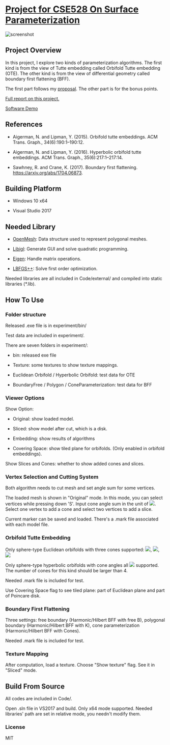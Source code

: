 # [Project for CSE528 On Surface Parameterization](https://github.com/xuan-li/GraphicsProject)

![screenshot](https://github.com/xuan-li/GraphicsProject/blob/master/images/gui.png)

## Project Overview

In this project, I explore two kinds of parameterization algorithms. The first kind is from the view of Tutte embedding called Orbifold Tutte embedding (OTE). The other kind is from the view of differential geometry called boundary first flattening (BFF).

The first part follows my [proposal](https://github.com/xuan-li/GraphicsProject/blob/master/Documents/Project-Proposal/Proposal.pdf). The other part is for the bonus points.

[Full report on this project.](https://github.com/xuan-li/GraphicsProject/blob/master/Documents/Final-Report/main.pdf)

[Software Demo](https://github.com/xuan-li/GraphicsProject/blob/master/SoftwareDemo.mp4)


## References

- Aigerman, N. and Lipman, Y. (2015). Orbifold tutte embeddings. ACM Trans. Graph., 34(6):190:1–190:12.

- Aigerman, N. and Lipman, Y. (2016). Hyperbolic orbifold tutte embeddings. ACM Trans. Graph., 35(6):217:1–217:14.

- Sawhney, R. and Crane, K. (2017). Boundary first flattening. https://arxiv.org/abs/1704.06873. 

## Building Platform 

* Windows 10 x64
  
* Visual Studio 2017 

## Needed Library

* [OpenMesh](https://www.openmesh.org): Data structure used to represent polygonal meshes.

* [Libigl](http://libigl.github.io/libigl/): Generate GUI and solve quadratic programming.

* [Eigen](http://eigen.tuxfamily.org): Handle matrix operations.

* [LBFGS++](https://github.com/yixuan/LBFGSpp): Solve first order optimization.

Needed libraries are all included in Code/external/ and compiled into static libraries (*.lib).


## How To Use

### Folder structure

Released .exe file is in experiment/bin/ 

Test data are included in experiment/. 

There are seven folders in experiment/: 

- bin: released exe file

- Texture: some textures to show texture mappings.

- Euclidean Orbifold / Hyperbolic Orbifold: test data for OTE

- BoundaryFree / Polygon / ConeParameterization: test data for BFF


### Viewer Options

Show Option:

- Original: show loaded model.

- Sliced: show model after cut, which is a disk. 

- Embedding: show results of algorithms

- Covering Space: show tiled plane for orbifolds. (Only enabled in orbifold embeddings).

Show Slices and Cones: whether to show added cones and slices.



### Vertex Selection and Cutting System

Both algorithm needs to cut mesh and set angle sum for some vertices.

The loaded mesh is shown in "Original" mode.  In this mode, you can select vertices while pressing down 'S'. Input cone angle sum in the unit of <img src="https://latex.codecogs.com/gif.latex?\pi" />. Select one vertex to add a cone and select two vertices to add a slice.

Current marker can be saved and loaded. There's a .mark file associated with each model file.


### Orbifold Tutte Embedding

Only sphere-type Euclidean orbifolds with three cones supported: 
<img src="https://latex.codecogs.com/gif.latex?(\frac{\pi}{2},\pi,\frac{\pi}{2})" />,
<img src="https://latex.codecogs.com/gif.latex?(\frac{2\pi}{3},\frac{2\pi}{3},\frac{2\pi}{3})" />,
<img src="https://latex.codecogs.com/gif.latex?(\frac{\pi}{3},\frac{2\pi}{3},\pi)" />


Only sphere-type hyperbolic orbifolds with cone angles all <img src="https://latex.codecogs.com/gif.latex?\pi" /> supported. The number of cones for this kind should be larger than 4.

Needed .mark file is included for test.

Use Covering Space flag to see tiled plane: part of Euclidean plane and part of Poincare disk.


### Boundary First Flattening

Three settings: free boundary (Harmonic/Hilbert BFF with free B), polygonal boundary (Harmonic/Hilbert BFF with K), cone parameterization (Harmonic/Hilbert BFF with Cones).

Needed .mark file is included for test.


### Texture Mapping

After computation, load a texture. Choose "Show texture" flag.  See it in "Sliced" mode. 

## Build From Source

All codes are included in Code/.

Open .sln file in VS2017 and build. Only x64 mode supported. Needed libraries' path are set in relative mode, you needn't modify them.

### License

MIT
